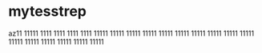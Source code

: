 # mytesstrep
az11
11111
1111
1111
1111
1111
11111
11111
11111
11111
11111
11111
11111
11111
11111
11111
11111
11111
11111
11111
11111
11111
